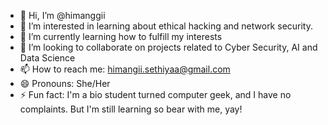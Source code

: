 - 👋 Hi, I’m @himanggii
- 👀 I’m interested in learning about ethical hacking and network security. 
- 🌱 I’m currently learning how to fulfill my interests
- 💞️ I’m looking to collaborate on projects related to Cyber Security, AI and Data Science
- 📫 How to reach me: himangii.sethiyaa@gmail.com
- 😄 Pronouns: She/Her
- ⚡ Fun fact: I'm a bio student turned computer geek, and I have no complaints. But I'm still learning so bear with me, yay!

<!---
himanggii/himanggii is a ✨ special ✨ repository because its `README.md` (this file) appears on your GitHub profile.
You can click the Preview link to take a look at your changes.
--->
